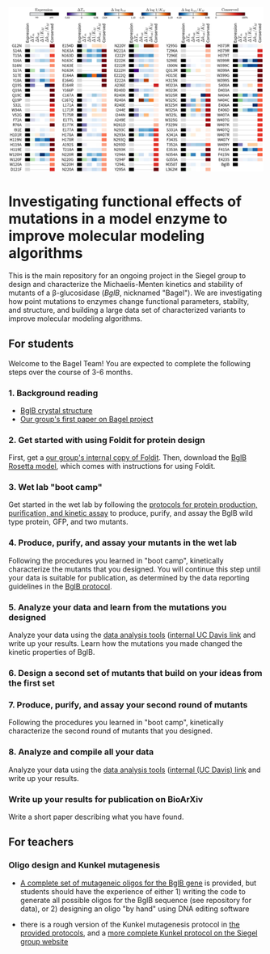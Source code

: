 <a href="http://journals.plos.org/plosone/article?id=10.1371/journal.pone.0147596">
<img src="journal.pone.0176255.g002.png">
</a>

# Investigating functional effects of mutations in a model enzyme to improve molecular modeling algorithms 

This is the main repository for an ongoing project in the Siegel group to design and characterize the Michaelis-Menten kinetics and stability of mutants of a β-glucosidase (_BglB_, nicknamed "Bagel"). We are investigating how point mutations to enzymes change functional parameters, stabilty, and structure, and building a large data set of characterized variants to improve molecular modeling algorithms. 

## For students

Welcome to the Bagel Team! You are expected to complete the following steps over the course of 3-6 months. 

### 1. Background reading 

+ [BglB crystal structure](http://www.sciencedirect.com/science/article/pii/S0022283607007413)
+ [Our group's first paper on Bagel project](http://journals.plos.org/plosone/article?id=10.1371%2Fjournal.pone.0147596)

### 2. Get started with using Foldit for protein design 

First, get a [our group's internal copy of Foldit](http://fold.it/dist/internal/build/). Then, download the [BglB Rosetta model](http://github.com/dacarlin/bagel-foldit), which comes with instructions for using Foldit. 

### 3. Wet lab "boot camp" 

Get started in the wet lab by following the [protocols for protein production, purification, and kinetic assay](http://github.com/dacarlin/bagel-protocol) to produce, purify, and assay the BglB wild type protein, GFP, and two mutants. 

### 4. Produce, purify, and assay your mutants in the wet lab

Following the procedures you learned in "boot camp", kinetically characterize the mutants that you designed. You will continue this step until your data is suitable for publication, as determined by the data reporting guidelines in the [BglB protocol](bagel-protocol). 

### 5. Analyze your data and learn from the mutations you designed

Analyze your data using the [data analysis tools](http://github.com/dacarlin/bagel-fitter) ([internal UC Davis link](http://bagel.genomecenter.ucdavis.edu) and write up your results. Learn how the mutations you made changed the kinetic properties of BglB.

### 6. Design a second set of mutants that build on your ideas from the first set 

### 7. Produce, purify, and assay your second round of mutants 

Following the procedures you learned in "boot camp", kinetically characterize the second round of mutants that you designed. 

### 8. Analyze and compile all your data 

Analyze your data using the [data analysis tools](http://github.com/dacarlin/bglb_fitter) ([internal (UC Davis) link](http://bagel.genomecenter.ucdavis.edu) and write up your results. 

### Write up your results for publication on BioArXiv

Write a short paper describing what you have found. 

## For teachers 

### Oligo design and Kunkel mutagenesis

+ [A complete set of mutageneic oligos for the BglB gene](http://github.com/dacarlin/bagel-orders) is provided, but students should have the experience of either 1) writing the code to generate all possible oligos for the BglB sequence (see repository for data), or 2) designing an oligo "by hand" using DNA editing software 

+ there is a rough version of the Kunkel mutagenesis protocol in [the provided protocols](http://github.com/dacarlin/bagel-protocol), and a [more complete Kunkel protocol on the Siegel group website](https://drive.google.com/drive/folders/0B3zIXvOOrmpqcEM5WWRadThsVUE)

